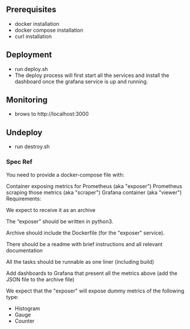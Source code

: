 ## Prerequisites
- docker installation 
- docker compose installation
- curl installation
 
 ## Deployment
- run deploy.sh
 - The deploy process will first start all the services and install the dashboard once the grafana service is up and running.

## Monitoring
- brows to http://localhost:3000

## Undeploy
- run destroy.sh
  

### Spec Ref
You need to provide a docker-compose file with:

 

Container exposing metrics for Prometheus (aka "exposer")
Prometheus scraping those metrics (aka "scraper")
Grafana container (aka "viewer")
Requirements:

We expect to receive it as an archive

The “exposer” should be written in python3.

Archive should include the Dockerfile (for the "exposer" service).

There should be a readme with brief instructions and all relevant documentation

All the tasks should be runnable as one liner (including build)

Add dashboards to Grafana that present all the metrics above (add the JSON file to the archive file)

We expect that the "exposer" will expose dummy metrics of the following type:

- Histogram
- Gauge
- Counter
